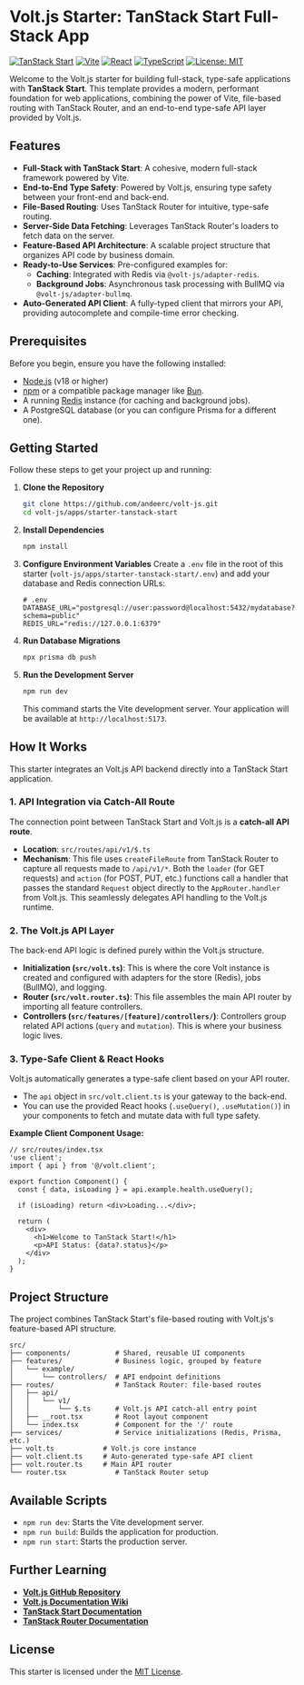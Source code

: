 # Volt.js Starter: TanStack Start Full-Stack App

[![TanStack Start](https://img.shields.io/badge/TanStack%20Start-1-blue.svg)](https://tanstack.com/start/latest)
[![Vite](https://img.shields.io/badge/Vite-5-blue.svg)](https://vitejs.dev/)
[![React](https://img.shields.io/badge/React-19-blue.svg)](https://react.dev/)
[![TypeScript](https://img.shields.io/badge/TypeScript-5.0%2B-blue.svg)](https://www.typescriptlang.org/)
[![License: MIT](https://img.shields.io/badge/License-MIT-yellow.svg)](https://opensource.org/licenses/MIT)

Welcome to the Volt.js starter for building full-stack, type-safe applications with **TanStack Start**. This template provides a modern, performant foundation for web applications, combining the power of Vite, file-based routing with TanStack Router, and an end-to-end type-safe API layer provided by Volt.js.

## Features

-   **Full-Stack with TanStack Start**: A cohesive, modern full-stack framework powered by Vite.
-   **End-to-End Type Safety**: Powered by Volt.js, ensuring type safety between your front-end and back-end.
-   **File-Based Routing**: Uses TanStack Router for intuitive, type-safe routing.
-   **Server-Side Data Fetching**: Leverages TanStack Router's loaders to fetch data on the server.
-   **Feature-Based API Architecture**: A scalable project structure that organizes API code by business domain.
-   **Ready-to-Use Services**: Pre-configured examples for:
    -   **Caching**: Integrated with Redis via `@volt-js/adapter-redis`.
    -   **Background Jobs**: Asynchronous task processing with BullMQ via `@volt-js/adapter-bullmq`.
-   **Auto-Generated API Client**: A fully-typed client that mirrors your API, providing autocomplete and compile-time error checking.

## Prerequisites

Before you begin, ensure you have the following installed:

-   [Node.js](https://nodejs.org/en) (v18 or higher)
-   [npm](https://www.npmjs.com/) or a compatible package manager like [Bun](https://bun.sh/).
-   A running [Redis](https://redis.io/docs/getting-started/) instance (for caching and background jobs).
-   A PostgreSQL database (or you can configure Prisma for a different one).

## Getting Started

Follow these steps to get your project up and running:

1.  **Clone the Repository**
    ```bash
    git clone https://github.com/andeerc/volt-js.git
    cd volt-js/apps/starter-tanstack-start
    ```

2.  **Install Dependencies**
    ```bash
    npm install
    ```

3.  **Configure Environment Variables**
    Create a `.env` file in the root of this starter (`volt-js/apps/starter-tanstack-start/.env`) and add your database and Redis connection URLs:

    ```env
    # .env
    DATABASE_URL="postgresql://user:password@localhost:5432/mydatabase?schema=public"
    REDIS_URL="redis://127.0.0.1:6379"
    ```

4.  **Run Database Migrations**
    ```bash
    npx prisma db push
    ```

5.  **Run the Development Server**
    ```bash
    npm run dev
    ```
    This command starts the Vite development server. Your application will be available at `http://localhost:5173`.

## How It Works

This starter integrates an Volt.js API backend directly into a TanStack Start application.

### 1. API Integration via Catch-All Route

The connection point between TanStack Start and Volt.js is a **catch-all API route**.

-   **Location**: `src/routes/api/v1/$.ts`
-   **Mechanism**: This file uses `createFileRoute` from TanStack Router to capture all requests made to `/api/v1/*`. Both the `loader` (for GET requests) and `action` (for POST, PUT, etc.) functions call a handler that passes the standard `Request` object directly to the `AppRouter.handler` from Volt.js. This seamlessly delegates API handling to the Volt.js runtime.

### 2. The Volt.js API Layer

The back-end API logic is defined purely within the Volt.js structure.

-   **Initialization (`src/volt.ts`)**: This is where the core Volt instance is created and configured with adapters for the store (Redis), jobs (BullMQ), and logging.
-   **Router (`src/volt.router.ts`)**: This file assembles the main API router by importing all feature controllers.
-   **Controllers (`src/features/[feature]/controllers/`)**: Controllers group related API actions (`query` and `mutation`). This is where your business logic lives.

### 3. Type-Safe Client & React Hooks

Volt.js automatically generates a type-safe client based on your API router.

-   The `api` object in `src/volt.client.ts` is your gateway to the back-end.
-   You can use the provided React hooks (`.useQuery()`, `.useMutation()`) in your components to fetch and mutate data with full type safety.

**Example Client Component Usage:**
```tsx
// src/routes/index.tsx
'use client';
import { api } from '@/volt.client';

export function Component() {
  const { data, isLoading } = api.example.health.useQuery();

  if (isLoading) return <div>Loading...</div>;

  return (
    <div>
      <h1>Welcome to TanStack Start!</h1>
      <p>API Status: {data?.status}</p>
    </div>
  );
}
```

## Project Structure

The project combines TanStack Start's file-based routing with Volt.js's feature-based API structure.

```
src/
├── components/           # Shared, reusable UI components
├── features/             # Business logic, grouped by feature
│   └── example/
│       └── controllers/  # API endpoint definitions
├── routes/               # TanStack Router: file-based routes
│   ├── api/
│   │   └── v1/
│   │       └── $.ts      # Volt.js API catch-all entry point
│   ├── __root.tsx        # Root layout component
│   └── index.tsx         # Component for the '/' route
├── services/             # Service initializations (Redis, Prisma, etc.)
├── volt.ts            # Volt.js core instance
├── volt.client.ts     # Auto-generated type-safe API client
├── volt.router.ts     # Main API router
└── router.tsx            # TanStack Router setup
```

## Available Scripts

-   `npm run dev`: Starts the Vite development server.
-   `npm run build`: Builds the application for production.
-   `npm run start`: Starts the production server.

## Further Learning

-   **[Volt.js GitHub Repository](https://github.com/andeerc/volt-js)**
-   **[Volt.js Documentation Wiki](https://voltjs.com/docs)**
-   **[TanStack Start Documentation](https://tanstack.com/start/latest/docs/overview)**
-   **[TanStack Router Documentation](https://tanstack.com/router/latest/docs/overview)**

## License

This starter is licensed under the [MIT License](LICENSE).
